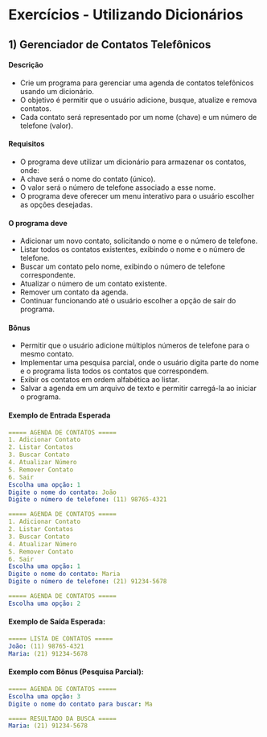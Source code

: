 # Exercícios - Utilizando Dicionários

## 1) **Gerenciador de Contatos Telefônicos**

#### Descrição

- Crie um programa para gerenciar uma agenda de contatos telefônicos usando um dicionário. 
- O objetivo é permitir que o usuário adicione, busque, atualize e remova contatos. 
- Cada contato será representado por um nome (chave) e um número de telefone (valor).

#### Requisitos

- O programa deve utilizar um dicionário para armazenar os contatos, onde:
- A chave será o nome do contato (único).
- O valor será o número de telefone associado a esse nome.
- O programa deve oferecer um menu interativo para o usuário escolher as opções desejadas.

#### O programa deve

- Adicionar um novo contato, solicitando o nome e o número de telefone.
- Listar todos os contatos existentes, exibindo o nome e o número de telefone.
- Buscar um contato pelo nome, exibindo o número de telefone correspondente.
- Atualizar o número de um contato existente.
- Remover um contato da agenda.
- Continuar funcionando até o usuário escolher a opção de sair do programa.

#### Bônus

- Permitir que o usuário adicione múltiplos números de telefone para o mesmo contato.
- Implementar uma pesquisa parcial, onde o usuário digita parte do nome e o programa lista todos os contatos que correspondem.
- Exibir os contatos em ordem alfabética ao listar.
- Salvar a agenda em um arquivo de texto e permitir carregá-la ao iniciar o programa.

#### Exemplo de Entrada Esperada

~~~yaml
===== AGENDA DE CONTATOS =====
1. Adicionar Contato
2. Listar Contatos
3. Buscar Contato
4. Atualizar Número
5. Remover Contato
6. Sair
Escolha uma opção: 1
Digite o nome do contato: João
Digite o número de telefone: (11) 98765-4321

===== AGENDA DE CONTATOS =====
1. Adicionar Contato
2. Listar Contatos
3. Buscar Contato
4. Atualizar Número
5. Remover Contato
6. Sair
Escolha uma opção: 1
Digite o nome do contato: Maria
Digite o número de telefone: (21) 91234-5678

===== AGENDA DE CONTATOS =====
Escolha uma opção: 2
~~~

#### Exemplo de Saída Esperada:

~~~yaml
===== LISTA DE CONTATOS =====
João: (11) 98765-4321
Maria: (21) 91234-5678
~~~

#### Exemplo com Bônus (Pesquisa Parcial):

~~~yaml
===== AGENDA DE CONTATOS =====
Escolha uma opção: 3
Digite o nome do contato para buscar: Ma

===== RESULTADO DA BUSCA =====
Maria: (21) 91234-5678
~~~
